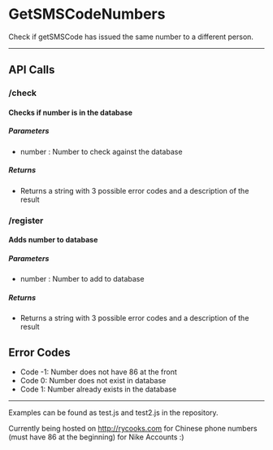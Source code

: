 # GetSMSCodeNumbers

Check if getSMSCode has issued the same number to a different person. 

---------------------------------

## API Calls
### /check
#### Checks if number is in the database
##### Parameters
  * number : Number to check against the database
##### Returns
  * Returns a string with 3 possible error codes and a description of the result
### /register
#### Adds number to database
##### Parameters
  * number : Number to add to database
##### Returns
  * Returns a string with 3 possible error codes and a description of the result

## Error Codes
  * Code -1: Number does not have 86 at the front
  * Code 0: Number does not exist in database
  * Code 1: Number already exists in the database
-------------------

Examples can be found as test.js and test2.js in the repository. 

Currently being hosted on http://rycooks.com for Chinese phone numbers (must have 86 at the beginning) for Nike Accounts :)
